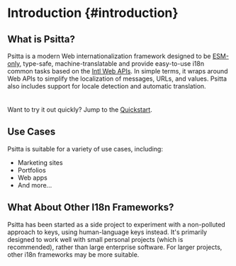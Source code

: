 # Introduction {#introduction}

## What is Psitta?

Psitta is a modern Web internationalization framework designed to be [ESM-only](https://developer.mozilla.org/en-US/docs/Web/JavaScript/Guide/Modules), type-safe, machine-translatable and provide easy-to-use i18n common tasks based on the [Intl Web APIs](https://developer.mozilla.org/en-US/docs/Web/JavaScript/Reference/Global_Objects/Intl). In simple terms, it wraps around Web APIs to simplify the localization of messages, URLs, and values. Psitta also includes support for locale detection and automatic translation.

<div class="tip custom-block" style="padding-top: 8px">

Want to try it out quickly? Jump to the [Quickstart](/core/guide/quickstart).

</div>

## Use Cases

Psitta is suitable for a variety of use cases, including:

- Marketing sites
- Portfolios
- Web apps
- And more...

## What About Other I18n Frameworks?

Psitta has been started as a side project to experiment with a non-polluted approach to keys, using human-language keys instead. It's primarily designed to work well with small personal projects (which is recommended), rather than large enterprise software. For larger projects, other i18n frameworks may be more suitable.
